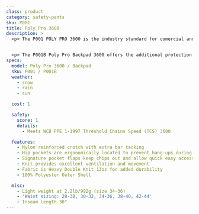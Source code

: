 ```yaml
---
class: product
category: safety-pants
sku: P001
title: Poly Pro 3600
description: >
  <p> The P001 POLY PRO 3600 is the industry standard for comercial and recreational sawyers, and is the favorite amoung consumers. This all season pant is light weight and breathable with excellent range of motion.


  <p> The P001B Poly Pro Backpad 3600 offers the additional protection of ankle to knee wrapping around the calf.
specs:
  model: Poly Pro 3600 / Backpad
  sku: P001 / P001B
  weather:
    - snow
    - rain
    - sun

  cost: 1

  safety:
    score: 1
    details:
      - Meets WCB PPE 1-1997 Threshold Chains Speed (TCS) 3600

  features:
    - Nylon reinforced crotch with extra bar tacking
    - Hip pockets are ergonomically located to prevent hang-ups during cutting and bending
    - Signature pocket flaps keep chips out and allow quick easy access
    - Knit provides excellent ventilation and movement
    - Fabric is Heavy Double Knit 13oz for added durability
    - 100% Polyester Outer Shell

  misc:
    - Light weight at 2.2lb/992g (size 34-36)
    - 'Waist sizing: 28-30, 30-32, 34-36, 38-40, 42-44'
    - Inseam length 30"
---
```

